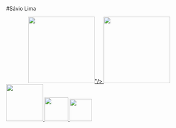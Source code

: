 #Sávio Lima 

<div align="center">
  <a href="https://github.com/saviolima3"> 
  <img height="180em" src="https://github-readme-stats.vercel.app/api?username=saviolima3&show_icons=true&theme=dracula&include_all_commits=true&count_private=true"/>"/>
  <img height="180em" src="https://github-readme-stats.vercel.app/api/top-langs/?username=saviolima3&layout=compact&langs_count=7&theme=dracula"/>
</div>

<div>
<img height="100em" src= "https://cdn.icon-icons.com/icons2/1488/PNG/512/5352-html5_102567.png">
<img height="64em" src= "https://wikiimg.tojsiabtv.com/wikipedia/commons/thumb/d/d5/CSS3_logo_and_wordmark.svg/1200px-CSS3_logo_and_wordmark.svg.png">                 <img height="60em" src= "https://logodownload.org/wp-content/uploads/2022/04/javascript-logo-1.png">        
</div>


